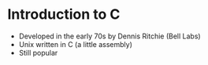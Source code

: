 # Introduction to C
* Developed in the early 70s by Dennis Ritchie (Bell Labs)
* Unix written in C (a little assembly)
* Still popular

